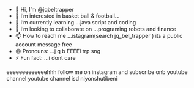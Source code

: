 - 👋 Hi, I’m @jqbeltrapper
- 👀 I’m interested in basket ball & football...
- 🌱 I’m currently learning ...java script and coding
- 💞️ I’m looking to collaborate on ...programing robots and finance
- 📫 How to reach me ...istagram(search jq_bel_trapper ) its a public account message free
- 😄 Pronouns: ...j q b EEEEl trp    sng
- ⚡ Fun fact: ...i dont care

<!---ooooooooooook
jqbeltrapper/jqbeltrapper is a ✨ special ✨ repository because its `README.md` (this file) appears on your GitHub profile.
You can click the Preview link to take a look at your changes.
--->
eeeeeeeeeeeeehhh     follow me on instagram and subscribe onb youtube channel  youtube channel isd niyonshutibeni
